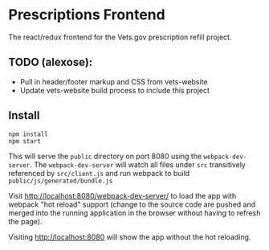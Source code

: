 # Prescriptions Frontend 

The react/redux frontend for the Vets.gov prescription refill project.

## TODO (alexose):

 * Pull in header/footer markup and CSS from vets-website
 * Update vets-website build process to include this project

## Install 
```
npm install
npm start
```

This will serve the `public` directory on port 8080 using the `webpack-dev-server`. The `webpack-dev-server` will watch all files under `src` transitively referenced by `src/client.js` and run webpack to build `public/js/generated/bundle.js`

Visit [http://localhost:8080/webpack-dev-server/](http://localhost:8080/webpack-dev-server/) to load the app with webpack "hot reload" support (change to the source code are pushed and merged into the running application in the browser without having to refresh the page).

Visiting [http://localhost:8080](http://localhost:8080) will show the app without the hot reloading.
